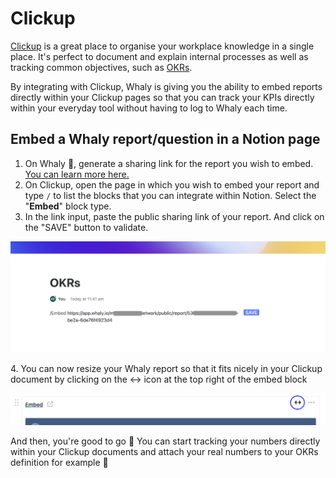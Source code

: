 # Clickup

[Clickup](https://clickup.com/) is a great place to organise your workplace knowledge in a single place. It's perfect to document and explain internal processes as well as tracking common objectives, such as [OKRs](https://en.wikipedia.org/wiki/OKR).

By integrating with Clickup, Whaly is giving you the ability to embed reports directly within your Clickup pages so that you can track your KPIs directly within your everyday tool without having to log to Whaly each time.



## Embed a Whaly report/question in a Notion page

1. On Whaly 🐳, generate a sharing link for the report you wish to embed. [You can learn more here.](../data-management/reports/share-a-report-by-link.md)
2. On Clickup, open the page in which you wish to embed your report and type `/` to list the blocks that you can integrate within Notion. Select the "**Embed**" block type.
3. In the link input, paste the public sharing link of your report. And click on the "SAVE" button to validate.

![](<../.gitbook/assets/Screenshot 2022-01-12 at 11.41.51.png>)

4\. You can now resize your Whaly report so that it fits nicely in your Clickup document by clicking on the <-> icon at the top right of the embed block

![](<../.gitbook/assets/Screenshot 2022-01-12 at 11.48.52.png>)

And then, you're good to go 🤘 You can start tracking your numbers directly within your Clickup documents and attach your real numbers to your OKRs definition for example 🤩
